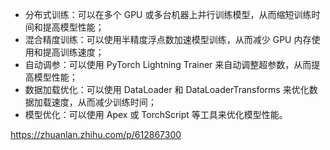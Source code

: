 * 分布式训练：可以在多个 GPU 或多台机器上并行训练模型，从而缩短训练时间和提高模型性能；
* 混合精度训练：可以使用半精度浮点数加速模型训练，从而减少 GPU 内存使用和提高训练速度；
* 自动调参：可以使用 PyTorch Lightning Trainer 来自动调整超参数，从而提高模型性能；
* 数据加载优化：可以使用 DataLoader 和 DataLoaderTransforms 来优化数据加载速度，从而减少训练时间；
* 模型优化：可以使用 Apex 或 TorchScript 等工具来优化模型性能。

https://zhuanlan.zhihu.com/p/612867300